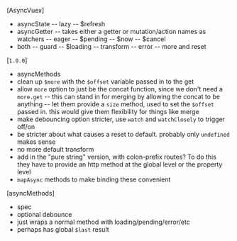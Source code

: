 [AsyncVuex]
- asyncState
-- lazy
-- $refresh
- asyncGetter
-- takes either a getter or mutation/action names as watchers
-- eager
-- $pending
-- $now
-- $cancel
- both 
-- guard
-- $loading
-- transform
-- error
-- more and reset

[`1.0.0`]
- asyncMethods
- clean up `$more` with the `$offset` variable passed in to the get
- allow `more` option to just be the concat function, since we don't need a `more.get`
-- this can stand in for merging by allowing the concat to be anything
-- let them provide a `size` method, used to set the `$offset` passed in. this would give them flexibility for things like merge
- make debouncing option stricter, use `watch` and `watchClosely` to trigger off/on
- be stricter about what causes a reset to default. probably only `undefined` makes sense
- no more default transform
- add in the "pure string" version, with colon-prefix routes? To do this they have to provide an http method at the global level or the property level
- `mapAsync` methods to make binding these convenient


[asyncMethods]
- spec
- optional debounce
- just wraps a normal method with loading/pending/error/etc
- perhaps has global `$last` result
